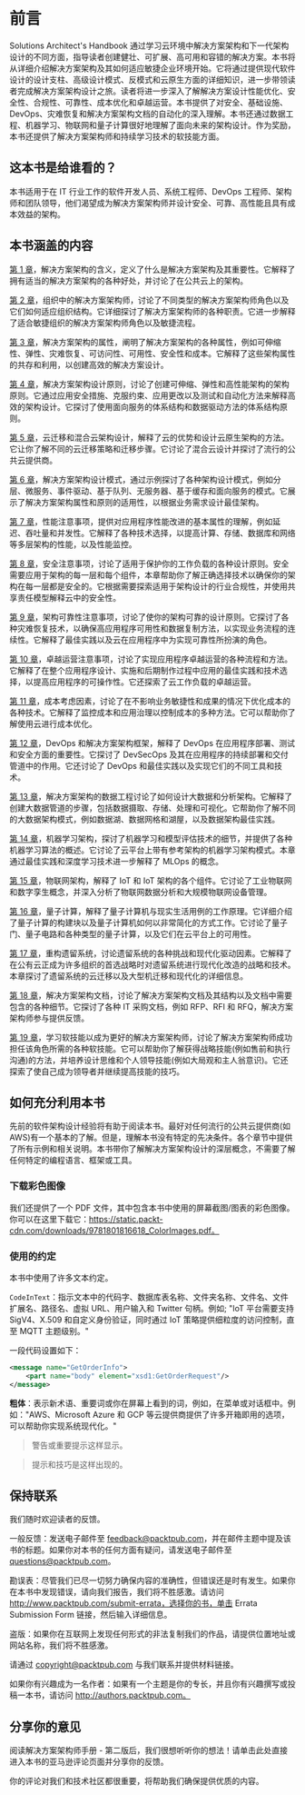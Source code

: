 # 前言

Solutions Architect's Handbook 通过学习云环境中解决方案架构和下一代架构设计的不同方面，指导读者创建健壮、可扩展、高可用和容错的解决方案。本书将从详细介绍解决方案架构及其如何适应敏捷企业环境开始。它将通过提供现代软件设计的设计支柱、高级设计模式、反模式和云原生方面的详细知识，进一步带领读者完成解决方案架构设计之旅。读者将进一步深入了解解决方案设计性能优化、安全性、合规性、可靠性、成本优化和卓越运营。本书提供了对安全、基础设施、DevOps、灾难恢复和解决方案架构文档的自动化的深入理解。本书还通过数据工程、机器学习、物联网和量子计算很好地理解了面向未来的架构设计。作为奖励，本书还提供了解决方案架构师和持续学习技术的软技能方面。

## 这本书是给谁看的？

本书适用于在 IT 行业工作的软件开发人员、系统工程师、DevOps 工程师、架构师和团队领导，他们渴望成为解决方案架构师并设计安全、可靠、高性能且具有成本效益的架构。

## 本书涵盖的内容

[第 1 章](./01.md)，解决方案架构的含义，定义了什么是解决方案架构及其重要性。它解释了拥有适当的解决方案架构的各种好处，并讨论了在公共云上的架构。

[第 2 章](./02.md)，组织中的解决方案架构师，讨论了不同类型的解决方案架构师角色以及它们如何适应组织结构。它详细探讨了解决方案架构师的各种职责。它进一步解释了适合敏捷组织的解决方案架构师角色以及敏捷流程。

[第 3 章](./03.md)，解决方案架构的属性，阐明了解决方案架构的各种属性，例如可伸缩性、弹性、灾难恢复、可访问性、可用性、安全性和成本。它解释了这些架构属性的共存和利用，以创建高效的解决方案设计。

[第 4 章](./04.md)，解决方案架构设计原则，讨论了创建可伸缩、弹性和高性能架构的架构原则。它通过应用安全措施、克服约束、应用更改以及测试和自动化方法来解释高效的架构设计。它探讨了使用面向服务的体系结构和数据驱动方法的体系结构原则。

[第 5 章](./05.md)，云迁移和混合云架构设计，解释了云的优势和设计云原生架构的方法。它让你了解不同的云迁移策略和迁移步骤。它讨论了混合云设计并探讨了流行的公共云提供商。

[第 6 章](./06.md)，解决方案架构设计模式，通过示例探讨了各种架构设计模式，例如分层、微服务、事件驱动、基于队列、无服务器、基于缓存和面向服务的模式。它展示了解决方案架构属性和原则的适用性，以根据业务需求设计最佳架构。

[第 7 章](./07.md)，性能注意事项，提供对应用程序性能改进的基本属性的理解，例如延迟、吞吐量和并发性。它解释了各种技术选择，以提高计算、存储、数据库和网络等多层架构的性能，以及性能监控。

[第 8 章](./08.md)，安全注意事项，讨论了适用于保护你的工作负载的各种设计原则。安全需要应用于架构的每一层和每个组件，本章帮助你了解正确选择技术以确保你的架构在每一层都是安全的。它根据需要探索适用于架构设计的行业合规性，并使用共享责任模型解释云中的安全性。

[第 9 章](./09.md)，架构可靠性注意事项，讨论了使你的架构可靠的设计原则。它探讨了各种灾难恢复技术，以确保高应用程序可用性和数据复制方法，以实现业务流程的连续性。它解释了最佳实践以及云在应用程序中为实现可靠性所扮演的角色。

[第 10 章](./10.md)，卓越运营注意事项，讨论了实现应用程序卓越运营的各种流程和方法。它解释了在整个应用程序设计、实施和后期制作过程中应用的最佳实践和技术选择，以提高应用程序的可操作性。它还探索了云工作负载的卓越运营。

[第 11 章](./11.md)，成本考虑因素，讨论了在不影响业务敏捷性和成果的情况下优化成本的各种技术。它解释了监控成本和应用治理以控制成本的多种方法。它可以帮助你了解使用云进行成本优化。

[第 12 章](./12.md)，DevOps 和解决方案架构框架，解释了 DevOps 在应用程序部署、测试和安全方面的重要性。它探讨了 DevSecOps 及其在应用程序的持续部署和交付管道中的作用。它还讨论了 DevOps 和最佳实践以及实现它们的不同工具和技术。

[第 13 章](./13.md)，解决方案架构的数据工程讨论了如何设计大数据和分析架构。它解释了创建大数据管道的步骤，包括数据摄取、存储、处理和可视化。它帮助你了解不同的大数据架构模式，例如数据湖、数据网格和湖屋，以及数据架构最佳实践。

[第 14 章](./14.md)，机器学习架构，探讨了机器学习和模型评估技术的细节，并提供了各种机器学习算法的概述。它讨论了云平台上带有参考架构的机器学习架构模式。本章通过最佳实践和深度学习技术进一步解释了 MLOps 的概念。

[第 15 章](./15.md)，物联网架构，解释了 IoT 和 IoT 架构的各个组件。它讨论了工业物联网和数字孪生概念，并深入分析了物联网数据分析和大规模物联网设备管理。

[第 16 章](./16.md)，量子计算，解释了量子计算机与现实生活用例的工作原理。它详细介绍了量子计算的构建块以及量子计算机如何以非常简化的方式工作。它讨论了量子门、量子电路和各种类型的量子计算，以及它们在云平台上的可用性。

[第 17 章](./17.md)，重构遗留系统，讨论遗留系统的各种挑战和现代化驱动因素。它解释了在公有云正成为许多组织的首选战略时对遗留系统进行现代化改造的战略和技术。本章探讨了遗留系统的云迁移以及大型机迁移和现代化的详细信息。

[第 18 章](./18.md)，解决方案架构文档，讨论了解决方案架构文档及其结构以及文档中需要包含的各种细节。它探讨了各种 IT 采购文档，例如 RFP、RFI 和 RFQ，解决方案架构师参与提供反馈。

[第 19 章](./19.md)，学习软技能以成为更好的解决方案架构师，讨论了解决方案架构师成功担任该角色所需的各种软技能。它可以帮助你了解获得战略技能(例如售前和执行沟通)的方法，并培养设计思维和个人领导技能(例如大局观和主人翁意识)。它还探索了使自己成为领导者并继续提高技能的技巧。

## 如何充分利用本书

先前的软件架构设计经验将有助于阅读本书。最好对任何流行的公共云提供商(如 AWS)有一个基本的了解。但是，理解本书没有特定的先决条件。各个章节中提供了所有示例和相关说明。本书带你了解解决方案架构设计的深层概念，不需要了解任何特定的编程语言、框架或工具。

### 下载彩色图像

我们还提供了一个 PDF 文件，其中包含本书中使用的屏幕截图/图表的彩色图像。你可以在这里下载它：https://static.packt-cdn.com/downloads/9781801816618_ColorImages.pdf。

### 使用的约定

本书中使用了许多文本约定。

```CodeInText```：指示文本中的代码字、数据库表名称、文件夹名称、文件名、文件扩展名、路径名、虚拟 URL、用户输入和 Twitter 句柄。例如; "IoT 平台需要支持 SigV4、X.509 和自定义身份验证，同时通过 IoT 策略提供细粒度的访问控制，直至 MQTT 主题级别。"

一段代码设置如下：

```xml
<message name="GetOrderInfo">
    <part name="body" element="xsd1:GetOrderRequest"/>
</message>
```

**粗体**：表示新术语、重要词或你在屏幕上看到的词，例如，在菜单或对话框中。例如："AWS、Microsoft Azure 和 GCP 等云提供商提供了许多开箱即用的选项，可以帮助你实现系统现代化。"

> 警告或重要提示这样显示。

> 提示和技巧是这样出现的。

## 保持联系

我们随时欢迎读者的反馈。

一般反馈：发送电子邮件至 feedback@packtpub.com，并在邮件主题中提及该书的标题。如果你对本书的任何方面有疑问，请发送电子邮件至 questions@packtpub.com。

勘误表：尽管我们已尽一切努力确保内容的准确性，但错误还是时有发生。如果你在本书中发现错误，请向我们报告，我们将不胜感激。请访问 http://www.packtpub.com/submit-errata，选择你的书，单击 Errata Submission Form 链接，然后输入详细信息。

盗版：如果你在互联网上发现任何形式的非法复制我们的作品，请提供位置地址或网站名称，我们将不胜感激。

请通过 copyright@packtpub.com 与我们联系并提供材料链接。

如果你有兴趣成为一名作者：如果有一个主题是你的专长，并且你有兴趣撰写或投稿一本书，请访问 http://authors.packtpub.com。

## 分享你的意见

阅读解决方案架构师手册 - 第二版后，我们很想听听你的想法！请单击此处直接进入本书的亚马逊评论页面并分享你的反馈。

你的评论对我们和技术社区都很重要，将帮助我们确保提供优质的内容。
